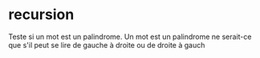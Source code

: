 # recursion
Teste si un mot est un palindrome. Un mot est un palindrome ne serait-ce que s'il peut se lire de gauche à droite ou de droite à gauch

